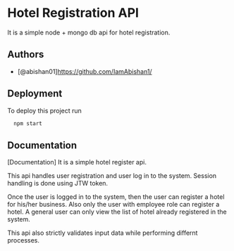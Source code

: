 
# Hotel Registration API

It is a simple node + mongo db api for hotel registration.




## Authors

- [@abishan01]https://github.com/IamAbishan1/


## Deployment

To deploy this project run

```bash
  npm start
```


## Documentation

[Documentation]
It is a simple hotel register api.


This api handles user registration and user log in to the system.
Session handling is done using JTW token.

Once the user is logged in to the system, then the user can register a hotel for his/her business.
Also only the user with employee role can register a hotel.
A general user can only view the list of hotel already registered in the system.

This api also strictly validates input data while performing differnt processes.

